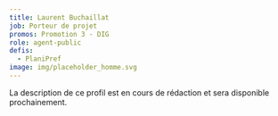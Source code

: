 ```yaml
---
title: Laurent Buchaillat
job: Porteur de projet
promos: Promotion 3 - DIG
role: agent-public
defis:
  - PlaniPref
image: img/placeholder_homme.svg
---
```

La description de ce profil est en cours de rédaction et sera disponible prochainement.